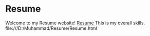 # Resume
Welcome to my Resume website!
<a href="file:"> Resume </a>
This is my overall skills.
file:///D:/Muhammad/Resume/Resume.html
